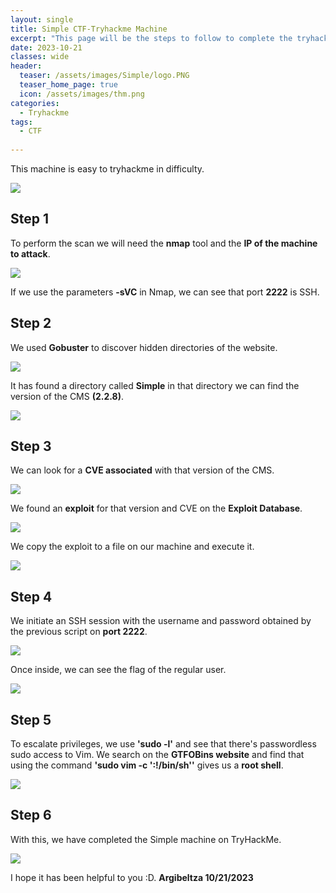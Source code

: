 ```yaml
---
layout: single
title: Simple CTF-Tryhackme Machine
excerpt: "This page will be the steps to follow to complete the tryhackme Simple CTF machine."
date: 2023-10-21
classes: wide
header:
  teaser: /assets/images/Simple/logo.PNG
  teaser_home_page: true
  icon: /assets/images/thm.png
categories:
  - Tryhackme
tags:
  - CTF
  
---
```


This machine is easy to tryhackme in difficulty.

![](/assets/images/Simple/logo2.PNG)

## Step 1

To perform the scan we will need the **nmap** tool and the **IP of the machine to attack**.

![](/assets/images/Simple/S-1.PNG) 

If we use the parameters **-sVC** in Nmap, we can see that port **2222** is SSH.

## Step 2

We used **Gobuster** to discover hidden directories of the website.

![](/assets/images/Simple/S-2.PNG) 

It has found a directory called **Simple** in that directory we can find the version of the CMS **(2.2.8)**.

![](/assets/images/Simple/S-3.PNG) 

## Step 3

We can look for a **CVE associated** with that version of the CMS.

![](/assets/images/Simple/S-3.2.PNG) 

We found an **exploit** for that version and CVE on the **Exploit Database**.

![](/assets/images/Simple/S-4.PNG) 

We copy the exploit to a file on our machine and execute it.

![](/assets/images/Simple/S-4.2.PNG) 

## Step 4

We initiate an SSH session with the username and password obtained by the previous script on **port 2222**.

![](/assets/images/Simple/S-5.PNG) 

Once inside, we can see the flag of the regular user.

![](/assets/images/Simple/S-5.1.PNG) 

## Step 5

To escalate privileges, we use **'sudo -l'** and see that there's passwordless sudo access to Vim. We search on the **GTFOBins website** and find that using the command **'sudo vim -c ':!/bin/sh''** gives us a **root shell**.

![](/assets/images/Simple/S-6.PNG) 

## Step 6

With this, we have completed the Simple machine on TryHackMe.

![](/assets/images/Simple/S-7.PNG) 

I hope it has been helpful to you :D. **Argibeltza 10/21/2023**
